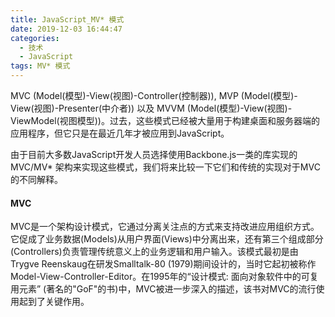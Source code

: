 ```yaml
---
title: JavaScript_MV* 模式
date: 2019-12-03 16:44:47
categories: 
  - 技术
  - JavaScript
tags: MV* 模式
---
```



MVC (Model(模型)-View(视图)-Controller(控制器)), MVP (Model(模型)-View(视图)-Presenter(中介者)) 以及 MVVM (Model(模型)-View(视图)-ViewModel(视图模型))。过去，这些模式已经被大量用于构建桌面和服务器端的应用程序，但它只是在最近几年才被应用到JavaScript。

由于目前大多数JavaScript开发人员选择使用Backbone.js一类的库实现的MVC/MV* 架构来实现这些模式，我们将来比较一下它们和传统的实现对于MVC的不同解释。
<!--more-->

#### MVC
MVC是一个架构设计模式，它通过分离关注点的方式来支持改进应用组织方式。它促成了业务数据(Models)从用户界面(Views)中分离出来，还有第三个组成部分(Controllers)负责管理传统意义上的业务逻辑和用户输入。该模式最初是由Trygve Reenskaug在研发Smalltalk-80 (1979)期间设计的，当时它起初被称作Model-View-Controller-Editor。在1995年的“设计模式: 面向对象软件中的可复用元素” (著名的"GoF"的书)中，MVC被进一步深入的描述，该书对MVC的流行使用起到了关键作用。